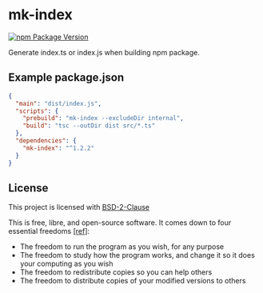 # mk-index

[![npm Package Version](https://img.shields.io/npm/v/mk-index.svg?maxAge=2592000)](https://www.npmjs.com/package/mk-index)

Generate index.ts or index.js when building npm package.

## Example package.json
```json
{
  "main": "dist/index.js",
  "scripts": {
    "prebuild": "mk-index --excludeDir internal",
    "build": "tsc --outDir dist src/*.ts"
  },
  "dependencies": {
    "mk-index": "^1.2.2"
  }
}
```

## License

This project is licensed with [BSD-2-Clause](./LICENSE)

This is free, libre, and open-source software. It comes down to four essential freedoms [[ref]](https://seirdy.one/2021/01/27/whatsapp-and-the-domestication-of-users.html#fnref:2):

- The freedom to run the program as you wish, for any purpose
- The freedom to study how the program works, and change it so it does your computing as you wish
- The freedom to redistribute copies so you can help others
- The freedom to distribute copies of your modified versions to others
